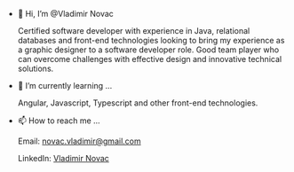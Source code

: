 - 👋 Hi, I’m @Vladimir Novac

    Certified software developer with experience in Java, relational databases and front-end technologies looking to bring my experience as a graphic designer to a software developer       role. Good team player who can overcome challenges with effective design and innovative technical solutions.

- 🌱 I’m currently learning ...

    Angular, Javascript, Typescript and other front-end technologies.

- 📫 How to reach me ...

    Email: novac.vladimir@gmail.com
    
    LinkedIn: [Vladimir Novac](https://www.linkedin.com/in/vladimir-novac-455099155/)


<!---
VladimirNovac/VladimirNovac is a ✨ special ✨ repository because its `README.md` (this file) appears on your GitHub profile.
You can click the Preview link to take a look at your changes.
--->
